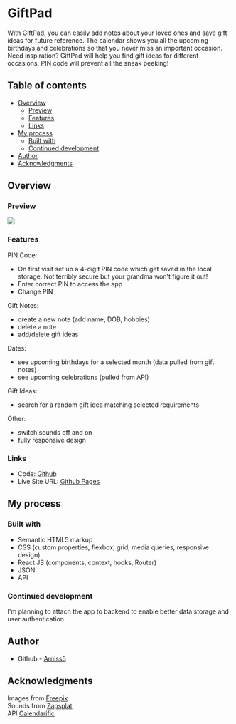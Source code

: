 # GiftPad
With GiftPad, you can easily add notes about your loved ones and save gift ideas for future reference. The calendar shows you all the upcoming birthdays and celebrations so that you never miss an important occasion. Need inspiration? GiftPad will help you find gift ideas for different occasions. PIN code will prevent all the sneak peeking!

## Table of contents

- [Overview](#overview)
  - [Preview](#preview)
  - [Features](#features)
  - [Links](#links)
- [My process](#my-process)
  - [Built with](#built-with)
  - [Continued development](#continued-development)
- [Author](#author)
- [Acknowledgments](#acknowledgments)

## Overview

### Preview

![](./src/images/giftpad.gif)

### Features

PIN Code:
- On first visit set up a 4-digit PIN code which get saved in the local storage. Not terribly secure but your grandma won't figure it out!
- Enter correct PIN to access the app
- Change PIN

Gift Notes:
- create a new note (add name, DOB, hobbies)
- delete a note
- add/delete gift ideas

Dates:
- see upcoming birthdays for a selected month (data pulled from gift notes)
- see upcoming celebrations (pulled from API)

Gift Ideas:

- search for a random gift idea matching selected requirements

Other:
- switch sounds off and on
- fully responsive design


### Links

- Code: [Github](https://github.com/Arniss5/giftpad)
- Live Site URL: [Github Pages](https://arniss5.github.io/giftpad)

## My process

### Built with

- Semantic HTML5 markup
- CSS (custom properties, flexbox, grid, media queries, responsive design)
- React JS (components, context, hooks, Router)
- JSON
- API


### Continued development

I'm planning to attach the app to backend to enable better data storage and user authentication.

## Author

- Github - [Arniss5](https://github.com/Arniss5)

## Acknowledgments

Images from [Freepik](https://www.freepik.com/author/stories)<br>
Sounds from [Zapsplat](https://www.zapsplat.com/)<br>
API [Calendarific](https://calendarific.com/)
